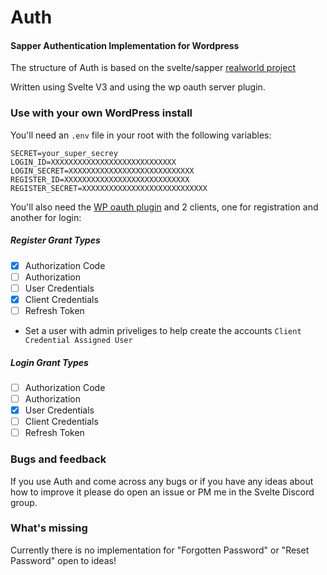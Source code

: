 # Auth
#### Sapper Authentication Implementation for Wordpress

The structure of Auth is based on the svelte/sapper [realworld project](https://github.com/sveltejs/realworld)

Written using Svelte V3 and using the wp oauth server plugin.

### Use with your own WordPress install

You'll need an `.env` file in your root with the following variables:
```
SECRET=your_super_secrey
LOGIN_ID=XXXXXXXXXXXXXXXXXXXXXXXXXXXX
LOGIN_SECRET=XXXXXXXXXXXXXXXXXXXXXXXXXXXX
REGISTER_ID=XXXXXXXXXXXXXXXXXXXXXXXXXXXX
REGISTER_SECRET=XXXXXXXXXXXXXXXXXXXXXXXXXXXX
```

You'll also need the [WP oauth plugin](http://wp-oauth.com) and 2 clients, one for registration and another for login:

##### Register Grant Types
* [x] Authorization Code
* [ ] Authorization
* [ ] User Credentials
* [x] Client Credentials
* [ ] Refresh Token
* Set a user with admin priveliges to help create the accounts `Client Credential Assigned User`

##### Login Grant Types
* [ ] Authorization Code
* [ ] Authorization
* [x] User Credentials
* [ ] Client Credentials
* [ ] Refresh Token

### Bugs and feedback

If you use Auth and come across any bugs or if you have any ideas about how to improve it please do open an issue or PM me in the Svelte Discord group.

### What's missing

Currently there is no implementation for "Forgotten Password" or "Reset Password" open to ideas!
